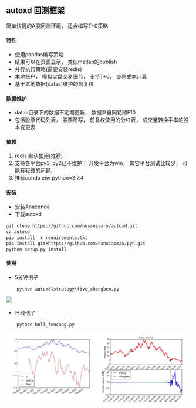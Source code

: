 autoxd 回测框架
------

简单快捷的A股回测环境， 适合编写T+0策略

#### 特性
  * 使用pandas编写策略
  * 结果可以在页面显示， 类似matlab的publish
  * 并行执行策略(需要安装redis)
  * 本地账户， 模拟实盘交易细节， 支持T+0， 交易成本计算
  * 基于本地数据(datas)维护的前复权

#### 数据维护
  * datas目录下的数据不定期更新， 数据来自同花顺F10
  * 包括股票代码列表， 股票简写， 前复权使用的分红表， 成交量转换手率的股本变更表




#### 依赖
1. redis 默认使用(推荐)
2. 支持各平台py3, py2已不维护； 开发平台为win， 其它平台测试比较少， 可能有轻微的问题.
3. 推荐conda env python=3.7.4

#### 安装
  * 安装Anaconda
  * 下载autoxd
  ```
  git clone https://github.com/nessessary/autoxd.git
  cd autoxd
  pip install -r requirements.txt
  pip install git+https://github.com/hanxiaomax/pyh.git
  python setup.py install
  ```

#### 使用


- 5分钟例子

```
	python autoxd\strategy\five_chengben.py
```

   <img src="https://github.com/nessessary/autoxd/raw/master/pics/five.png"></img>

- 日线例子

```
	python boll_fencang.py
```
   ![image](pics/autoxd_backtest_result.jpg)<br>


